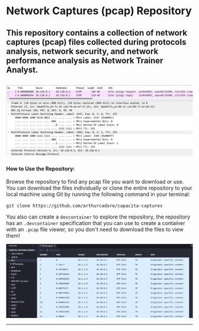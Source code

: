 # Network Captures (pcap) Repository

## This repository contains a collection of network captures (pcap) files collected during protocols analysis, network security, and network performance analysis as Network Trainer Analyst. 

![main](./.examples/main.png)
---

#### How to Use the Repository:

Browse the repository to find any pcap file you want to download or use. You can download the files individually or clone the entire repository to your local machine using Git by running the following command in your terminal:

```
git clone https://github.com/arthurcadore/capacita-captures
```

You also can create a `devcontainer` to explore the repository, the repository has an `.devcontainer` specification that you can use to create a container with an `.pcap` file viewer, so you don't need to download the files to view them!

![exampleDevcontainer](./.examples/codespace.png)

---

